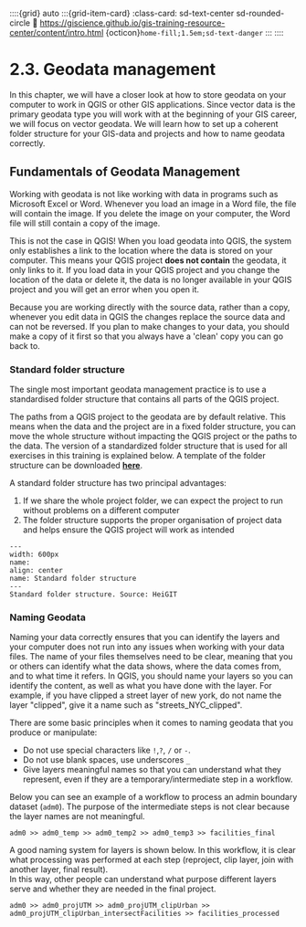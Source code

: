 ::::{grid} auto
:::{grid-item-card}
:class-card: sd-text-center sd-rounded-circle
:link: https://giscience.github.io/gis-training-resource-center/content/intro.html 
{octicon}`home-fill;1.5em;sd-text-danger`
:::
::::

# 2.3. Geodata management


In this chapter, we will have a closer look at how to store geodata on your computer to work in 
QGIS or other GIS applications. 
Since vector data is the primary geodata type you will work with at the beginning 
of your GIS career, we will focus on vector geodata. We will learn how to set up a coherent 
folder structure for your GIS-data and projects and how to name geodata correctly. 

## Fundamentals of Geodata Management

Working with geodata is not like working with data in programs such as Microsoft 
Excel or Word. Whenever you load an image in a Word file, the file will contain 
the image. If you delete the image on your computer, the Word file will still 
contain a copy of the image. 

This is not the case in QGIS! When you load geodata into QGIS, the system only 
establishes a link to the location where the data is stored on your computer. 
This means your QGIS project __does not contain__ the geodata, it only links to 
it. If you load data in your QGIS project and you change the location of the 
data or delete it, the data is no longer available in your QGIS project and you 
will get an error when you open it. 

Because you are working directly with the source data, rather than a copy, 
whenever you edit data in QGIS the changes replace the source data and can not 
be reversed. If you plan to make changes to your data, you should make a copy of 
it first so that you always have a 'clean' copy you can go back to. 

### Standard folder structure

The single most important geodata management practice is to use a standardised 
folder structure that contains all parts of the QGIS project. 

The paths from a QGIS project to the geodata are by default relative. This means 
when the data and the project are in a fixed folder structure, you can move the 
whole structure without impacting the QGIS project or the paths to the data.
The version of a standardized folder structure that is used for all exercises 
in this training is explained below. A template of the folder structure can be 
downloaded [__here__](https://github.com/GIScience/gis-training-resource-center/blob/main/fig/GIS_Project_folder_template.zip).

 A standard folder structure has two principal advantages:

1. If we share the whole project folder, we can expect the project to run 
   without problems on a different computer
2. The folder structure supports the proper organisation of project data and 
   helps ensure the QGIS project will work as intended

```{figure} /fig/Standard_project_folder_structure.drawio.svg
---
width: 600px
name: 
align: center
name: Standard folder structure
---
Standard folder structure. Source: HeiGIT
```

### Naming Geodata

Naming your data correctly ensures that you can identify the layers and your computer does not run into any issues 
when working with your data files. The name of your files themselves need to be clear, meaning that you or others 
can identify what the data shows, where the data comes from, and to what time it refers. In QGIS, you should name 
your layers so you can identify the content, as well as what you have done with the layer. For example, if you have 
clipped a street layer of new york, do not name the layer "clipped", give it a name such as "streets_NYC_clipped".

There are some basic principles when it comes to naming geodata that you produce 
or manipulate:

* Do not use special characters like `!`,`?`, `/` or `-`.
* Do not use blank spaces, use underscores `_`
* Give layers meaningful names so that you can understand what they represent, 
  even if they are a temporary/intermediate step in a workflow. 

Below you can see an example of a workflow to process an admin boundary dataset 
(`adm0`). The purpose of the intermediate steps is not clear because the layer 
names are not meaningful. 

`adm0 >> adm0_temp >> adm0_temp2 >> adm0_temp3 >> facilities_final`

A good naming system for layers is shown below. In this workflow, it is clear what 
processing was performed at each step (reproject, clip layer, join with another layer, 
final result).  
In this way, other people can understand what purpose different layers serve and 
whether they are needed in the final project.  

`adm0 >> adm0_projUTM >> adm0_projUTM_clipUrban >> adm0_projUTM_clipUrban_intersectFacilities >> facilities_processed`

